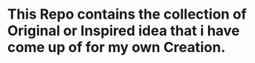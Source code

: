 # This Repo contains the collection of Original or Inspired idea that i have come up of for my own Creation.